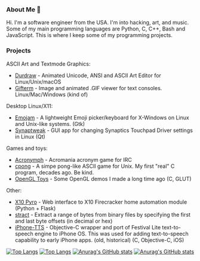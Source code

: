 ### About Me 🗽

Hi. I'm a software engineer from the USA. I'm into hacking, art, and music. Some of my main programming languages are Python, C, C++, Bash and JavaScript. This is where I keep some of my programming projects.

### Projects

ASCII Art and Textmode Graphics:
* [Durdraw](https://github.com/cmang/durdraw) - Animated Unicode, ANSI and ASCII Art Editor for Linux/Unix/macOS 
* [Gifterm](https://github.com/cmang/gifterm) - Image and animated .GIF viewer for text consoles. Linux/Mac/Windows (kind of)

Desktop Linux/X11:
* [Emojam](https://github.com/cmang/emojam) - A lightweight Emoji picker/keyboard for X-Windows on Linux and Unix-like systems. (Gtk)
* [Synaptweak](https://github.com/cmang/synaptweak) - GUI app for changing Synaptics Touchpad Driver settings in Linux (Qt)

Games and toys:
* [Acronymph](https://github.com/cmang/acronymph) - Acromania acronym game for IRC
* [cpong](https://github.com/cmang/cpong) - A simpe pong-like ASCII game for Unix. My first "real" C program, decades ago. Be kind.
* [OpenGL Toys](https://github.com/cmang/opengl-toys) - Some OpenGL demos I made a long time ago (C, GLUT)

Other:
* [X10 Pyro](https://github.com/cmang/x10-pyro) - Web interface to X10 Firecracker home automation module (Python + Flask) 
* [stract](https://github.com/cmang/stract) - Extract a range of bytes from binary files by specifying the first and last byte offsets (in decimal or hex) 
* [iPhone-TTS](https://github.com/cmang/iPhone-TTS) - Objective-C wrapper and port of Festival Lite text-to-speech engine to iPhone OS. This was used for adding text-to-speech capability to early iPhone apps. (old, historical) (C, Objective-C, iOS)

[![Top Langs](https://github-readme-stats.vercel.app/api/top-langs/?username=cmang&theme=tokyonight&layout=compact&langs_count=8#gh-dark-mode-only)](https://github.com/anuraghazra/github-readme-stats#gh-dark-mode-only)
[![Top Langs](https://github-readme-stats.vercel.app/api/top-langs/?username=cmang&theme=tokyonight&layout=compact&langs_count=8#gh-light-mode-only)](https://github.com/anuraghazra/github-readme-stats#gh-light-mode-only)
[![Anurag's GitHub stats](https://github-readme-stats.vercel.app/api?username=cmang&theme=tokyonight&hide_title=true&hide=contribs&hide_rank=true&include_all_commits=true#gh-dark-mode-only)](https://github.com/anuraghazra/github-readme-stats#gh-dark-mode-only)
[![Anurag's GitHub stats](https://github-readme-stats.vercel.app/api?username=cmang&theme=tokyonight&hide=contribs&hide_title=true&hide_rank=true&include_all_commits=true#gh-light-mode-only)](https://github.com/anuraghazra/github-readme-stats#gh-light-mode-only)
